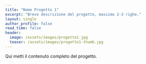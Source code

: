 ```yaml
---
title: "Nome Progetto 1"
excerpt: "Breve descrizione del progetto, massimo 2-3 righe."
layout: single
author_profile: false
read_time: false
header:
  image: /assets/images/progetto1.jpg
  teaser: /assets/images/progetto1-thumb.jpg
---
```


Qui metti il contenuto completo del progetto.

